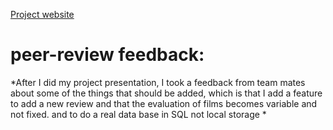 [Project website](https://404inc.github.io/ask-the-lads/)
# peer-review feedback: 
*After I did my project presentation, I took a feedback from team mates about some of the things that should be added,
which is that I add a feature to add a new review and that the evaluation of films becomes variable and not fixed.
and to do a real data base in SQL not local storage *
